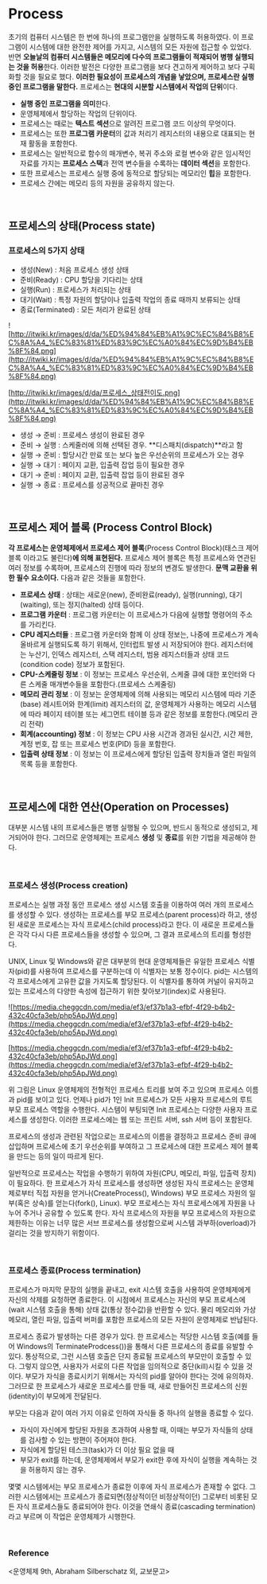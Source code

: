 # Process

초기의 컴퓨터 시스템은 한 번에 하나의 프로그램만을 실행하도록 허용하였다. 이 프로그램이 시스템에 대한 완전한 제어를 가지고, 시스템의 모든 자원에 접근할 수 있었다. 반면 **오늘날의 컴퓨터 시스템들은 메모리에 다수의 프로그램들이 적재되어 병행 실행되는 것을 허용**한다. 이러한 발전은 다양한 프로그램을 보다 견고하게 제어하고 보다 구획화할 것을 필요로 했다. **이러한 필요성이 프로세스의 개념을 낳았으며, 프로세스란 실행 중인 프로그램을 말한다.** 프로세스는 **현대의 시분할 시스템에서 작업의 단위**이다.

- **실행 중인 프로그램을 의미**한다.
- 운영체제에서 할당하는 작업의 단위이다.
- 프로세스는 때로는 **텍스트 섹션**으로 알려진 프로그램 코드 이상의 무엇이다.
- 프로세스는 또한 **프로그램 카운터**의 값과 처리기 레지스터의 내용으로 대표되는 현재 활동을 포함한다.
- 프로세스는 일반적으로 함수의 매개변수, 복귀 주소와 로컬 변수와 같은 임시적인 자료를 가지는 **프로세스 스택**과 전역 변수들을 수록하는 **데이터 섹션**을 포함한다.
- 또한 프로세스는 프로세스 실행 중에 동적으로 할당되는 메모리인 **힙**을 포함한다.
- 프로세스 간에는 메모리 등의 자원을 공유하지 않는다.

<br>

## 프로세스의 상태(Process state)

### 프로세스의 5가지 상태

- 생성(New) : 처음 프로세스 생성 상태
- 준비(Ready) : CPU 할당을 기다리는 상태
- 실행(Run) : 프로세스가 처리되는 상태
- 대기(Wait) : 특정 자원의 할당이나 입출력 작업의 종료 때까지 보류되는 상태
- 종료(Terminated) : 모든 처리가 완료된 상태

![http://itwiki.kr/images/d/da/%ED%94%84%EB%A1%9C%EC%84%B8%EC%8A%A4_%EC%83%81%ED%83%9C%EC%A0%84%EC%9D%B4%EB%8F%84.png](http://itwiki.kr/images/d/da/%ED%94%84%EB%A1%9C%EC%84%B8%EC%8A%A4_%EC%83%81%ED%83%9C%EC%A0%84%EC%9D%B4%EB%8F%84.png)

[http://itwiki.kr/images/d/da/프로세스_상태전이도.png](http://itwiki.kr/images/d/da/%ED%94%84%EB%A1%9C%EC%84%B8%EC%8A%A4_%EC%83%81%ED%83%9C%EC%A0%84%EC%9D%B4%EB%8F%84.png)

- 생성 → 준비 : 프로세스 생성이 완료된 경우
- 준비 → 실행 : 스케줄러에 의해 선택된 경우. **디스패치(dispatch)**라고 함
- 실행 → 준비 : 할당시간 만료 또는 보다 높은 우선순위의 프로세스가 오는 경우
- 실행 → 대기 : 페이지 교환, 입출력 잡업 등이 필요한 경우
- 대기 → 준비 : 페이지 교환, 입출력 잡업 등이 완료된 경우
- 실행 → 종료 : 프로세스를 성공적으로 끝마친 경우

<br>

## 프로세스 제어 블록 (Process Control Block)

**각 프로세스는 운영체제에서 프로세스 제어 블록**(Process Control Block)(태스크 제어 블록 이라고도 불린다)**에 의해 표현된다.** 프로세스 제어 블록은 특정 프로세스와 연관된 여러 정보를 수록하며,  프로세스의 진행에 따라 정보의 변경도 발생한다. **문맥 교환을 위한 필수 요소이다.** 다음과 같은 것들을 포함한다.

- **프로세스 상태** : 상태는 새로운(new), 준비완료(ready), 실행(running), 대기(waiting), 또는 정지(halted) 상태 등이다.
- **프로그램 카운터** : 프로그램 카운터는 이 프로세스가 다음에 실행할 명령어의 주소를 가리킨다.
- **CPU 레지스터들** : 프로그램 카운터와 함께 이 상태 정보는, 나중에 프로세스가 계속 올바르게 실행되도록 하기 위해서, 인터럽트 발생 시 저장되어야 한다. 레지스터에는 누산기, 인덱스 레지스터, 스택 레지스터, 범용 레지스터들과 상태 코드(condition code) 정보가 포함된다.
- **CPU-스케줄링 정보** : 이 정보는 프로세스 우선순위, 스케줄 큐에 대한 포인터와 다른 스케줄 매개변수들을 포함한다.(프로세스 스케줄링)
- **메모리 관리 정보** : 이 정보는 운영체제에 의해 사용되는 메모리 시스템에 따라 기준(base) 레시트어와 한계(limit) 레지스터의 값, 운영체제가 사용하는 메모리 시스템에 따라 페이지 테이블 또는 세그먼트 테이블 등과 같은 정보를 포함한다.(메모리 관리 전략)
- **회계(accounting) 정보** : 이 정보는 CPU 사용 시간과 경과된 실시간, 시간 제한, 계정 번호, 잡 또는 프로세스 번호(PID) 등을 포함한다.
- **입출력 상태 정보** : 이 정보는 이 프로세스에게 할당된 입출력 장치들과 열린 파일의 목록 등을 포함한다.

<br>

## 프로세스에 대한 연산(Operation on Processes)

대부분 시스템 내의 프로세스들은 병행 실행될 수 있으며, 반드시 동적으로 생성되고, 제거되어야 한다. 그러므로 운영체제는 프로세스 **생성** 및 **종료**를 위한 기법을 제공해야 한다.

<br>

### 프로세스 생성(Process creation)

프로세스는 실행 과정 동안 프로세스 생성 시스템 호출을 이용하여 여러 개의 프로세스를 생성할 수 있다. 생성하는 프로세스를 부모 프로세스(parent process)라 하고, 생성된 새로운 프로세스는 자식 프로세스(child process)라고 한다. 이 새로운 프로세스들은 각각 다시 다른 프로세스들을 생성할 수 있으며, 그 결과 프로세스의 트리를 형성한다.

UNIX, Linux 및 Windows와 같은 대부분의 현대 운영체제들은 유일한 프로세스 식별자(pid)를 사용하여 프로세스를 구분하는데 이 식별자는 보통 정수이다. pid는 시스템의 각 프로세스에게 고유한 값을 가지도록 할당된다. 이 식별자를 통하여 커널이 유지하고 있는 프로세스의 다양한 속성에 접근하기 위한 찾아보기(index)로 사용된다.

![https://media.cheggcdn.com/media/ef3/ef37b1a3-efbf-4f29-b4b2-432c40cfa3eb/php5ApJWd.png](https://media.cheggcdn.com/media/ef3/ef37b1a3-efbf-4f29-b4b2-432c40cfa3eb/php5ApJWd.png)

[https://media.cheggcdn.com/media/ef3/ef37b1a3-efbf-4f29-b4b2-432c40cfa3eb/php5ApJWd.png](https://media.cheggcdn.com/media/ef3/ef37b1a3-efbf-4f29-b4b2-432c40cfa3eb/php5ApJWd.png)

위 그림은 Linux 운영체제의 전형적인 프로세스 트리를 보여 주고 있으며 프로세스 이름과 pid를 보이고 있다. 언제나 pid가 1인 Init 프로세스가 모든 사용자 프로세스의 루트 부모 프로세스 역할을 수행한다. 시스템이 부팅되면 Init 프로세스는 다양한 사용자 프로세스를 생성한다. 이러한 프로세스에는 웹 또는 프린트 서버, ssh 서버 등이 포함된다.

프로세스의 생성과 관련된 작업으로는 프로세스의 이름을 결정하고 프로세스 준비 큐에 삽입하며 프로세스에 초기 우선순위를 부여하고 그 프로세스에 대한 프로세스 제어 블록을 만드는 등의 일이 따르게 된다.

일반적으로 프로세스는 작업을 수행하기 위하여 자원(CPU, 메모리, 파일, 입출력 장치)이 필요하다. 한 프로세스가 자식 프로세스를 생성하면 생성된 자식 프로세스는 운영체제로부터 직접 자원을 얻거나(CreateProcess(), Windows) 부모 프로세스 자원의 일부(혹은 상속)를 얻는다(fork(), Linux). 부모 프로세스는 자식 프로세스에게 자원을 나누어 주거나 공유할 수 있도록 한다. 자식 프로세스의 자원을 부모 프로세스의 자원으로 제한하는 이유는 너무 많은 서브 프로세스를 생성함으로써 시스템 과부하(overload)가 걸리는 것을 방지하기 위함이다.

<br>

### 프로세스 종료(Process termination)

프로세스가 마지막 문장의 실행을 끝내고, exit 시스템 호출을 사용하여 운영체제에게 자신의 삭제를 요청하면 종료한다. 이 시점에서 프로세스는 자신의 부모 프로세스에(wait 시스템 호출을 통해) 상태 값(통상 정수값)을 반환할 수 있다. 물리 메모리와 가상 메모리, 열린 파일, 입출력 버퍼를 포함한 프로세스의 모든 자원이 운영체제로 반납된다.

프로세스 종료가 발생하는 다른 경우가 있다. 한 프로세스는 적당한 시스템 호출(예를 들어 Windows의 TerminateProdcess())을 통해서 다른 프로세스의 종료를 유발할 수 있다. 통상적으로, 그런 시스템 호출은 단지 종료될 프로세스의 부모만이 호출할 수 있다. 그렇지 않으면, 사용자가 서로의 다른 작업을 임의적으로 중단(kill)시킬 수 있을 것이다. 부모가 자식을 종료시키기 위해서는 자식의 pid를 알아야 한다는 것에 유의하자. 그러므로 한 프로세스가 새로운 프로세스를 만들 때, 새로 만들어진 프로세스의 신원(identity)이 부모에게 전달된다.

부모는 다음과 같이 여러 가지 이유로 인하여 자식들 중 하나의 실행을 종료할 수 있다.

- 자식이 자신에게 할당된 자원을 초과하여 사용할 때, 이때는 부모가 자식들의 상태를 검사할 수 있는 방편이 주어져야 한다.
- 자식에게 할당된 테스크(task)가 더 이상 필요 없을 때
- 부모가 exit를 하는데, 운영체제에서 부모가 exit한 후에 자식이 실행을 계속하는 것을 허용하지 않는 경우.

몇몇 시스템에서는 부모 프로세스가 종료한 이후에 자식 프로세스가 존재할 수 없다. 그러한 시스템에서는 프로세스가 종료되면(정상적이던 비정상적이던) 그로부터 비롯된 모든 자식 프로세스들도 종료되어야 한다. 이것을 연쇄식 종료(cascading termination)라고 부르며 이 작업은 운영체제가 시행한다.

<br>

### Reference

<운영체제 9th, Abraham Silberschatz 외, 교보문고>
